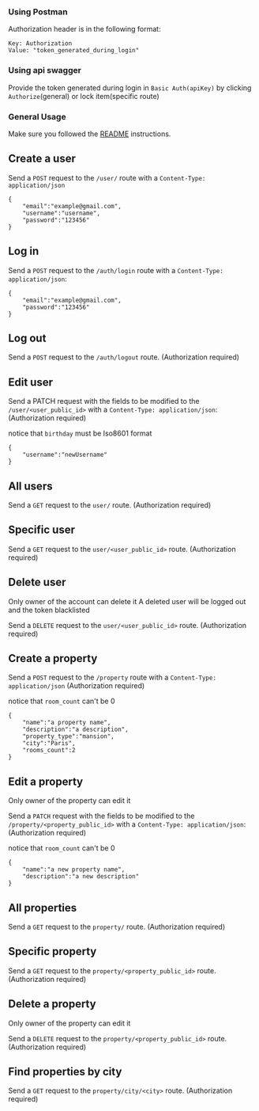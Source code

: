### Using Postman

Authorization header is in the following format:

```
Key: Authorization
Value: "token_generated_during_login"
```

### Using api swagger

Provide the token generated during login in `Basic Auth(apiKey)` by clicking `Authorize`(general) or lock item(specific route)

### General Usage

Make sure you followed the [README](https://github.com/alice42/ApiArcane/blob/master/README.md) instructions.

## Create a user

Send a `POST` request to the `/user/` route with a `Content-Type: application/json`

```
{
	"email":"example@gmail.com",
	"username":"username",
	"password":"123456"
}

```

## Log in

Send a `POST` request to the `/auth/login` route with a `Content-Type: application/json`:

```
{
	"email":"example@gmail.com",
	"password":"123456"
}
```

## Log out

Send a `POST` request to the `/auth/logout` route.
(Authorization required)

## Edit user

Send a PATCH request with the fields to be modified to the `/user/<user_public_id>` with a `Content-Type: application/json`:
(Authorization required)

notice that `birthday` must be Iso8601 format

```
{
	"username":"newUsername"
}
```

## All users

Send a `GET` request to the `user/` route.
(Authorization required)

## Specific user

Send a `GET` request to the `user/<user_public_id>` route.
(Authorization required)

## Delete user

Only owner of the account can delete it
A deleted user will be logged out and the token blacklisted

Send a `DELETE` request to the `user/<user_public_id>` route.
(Authorization required)

## Create a property

Send a `POST` request to the `/property` route with a `Content-Type: application/json`
(Authorization required)

notice that `room_count` can't be 0

```
{
	"name":"a property name",
	"description":"a description",
	"property_type":"mansion",
	"city":"Paris",
	"rooms_count":2
}

```

## Edit a property

Only owner of the property can edit it

Send a `PATCH` request with the fields to be modified to the `/property/<property_public_id>` with a `Content-Type: application/json`:
(Authorization required)

notice that `room_count` can't be 0

```
{
	"name":"a new property name",
	"description":"a new description"
}
```

## All properties

Send a `GET` request to the `property/` route.
(Authorization required)

## Specific property

Send a `GET` request to the `property/<property_public_id>` route.
(Authorization required)

## Delete a property

Only owner of the property can edit it

Send a `DELETE` request to the `property/<property_public_id>` route.
(Authorization required)

## Find properties by city

Send a `GET` request to the `property/city/<city>` route.
(Authorization required)
